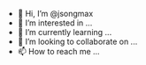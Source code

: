 - 👋 Hi, I’m @jsongmax
- 👀 I’m interested in ...
- 🌱 I’m currently learning ...
- 💞️ I’m looking to collaborate on ...
- 📫 How to reach me ...

<!---
jsongmax/jsongmax is a ✨ special ✨ repository because its `README.md` (this file) appears on your GitHub profile.
You can click the Preview link to take a look at your changes.
--->
